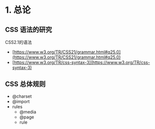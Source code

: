 

# 1. 总论
## CSS 语法的研究
CSS2.1的语法
- [https://www.w3.org/TR/CSS21/grammar.html#q25.0](https://www.w3.org/TR/CSS21/grammar.html#q25.0)
- [https://www.w3.org/TR/css-syntax-3](https://www.w3.org/TR/css-syntax-3)

## CSS 总体规则

- @charset
- @import
- rules
  - @media
  - @page
  - rule
	  